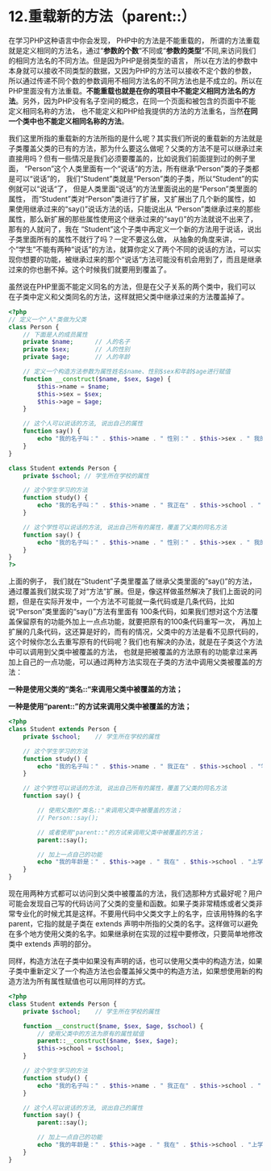 # 12.重载新的方法（parent::）

在学习PHP这种语言中你会发现， PHP中的方法是不能重载的， 所谓的方法重载就是定义相同的方法名，通过“**参数的个数**“不同或“**参数的类型**“不同,来访问我们的相同方法名的不同方法。但是因为PHP是弱类型的语言， 所以在方法的参数中本身就可以接收不同类型的数据，又因为PHP的方法可以接收不定个数的参数，所以通过传递不同个数的参数调用不相同方法名的不同方法也是不成立的。所以在PHP里面没有方法重载。**不能重载也就是在你的项目中不能定义相同方法名的方法**。另外，因为PHP没有名子空间的概念，在同一个页面和被包含的页面中不能定义相同名称的方法， 也不能定义和PHP给我提供的方法的方法重名，当然**在同一个类中也不能定义相同名称的方法**。

我们这里所指的重载新的方法所指的是什么呢？其实我们所说的重载新的方法就是子类覆盖父类的已有的方法，那为什么要这么做呢？父类的方法不是可以继承过来直接用吗？但有一些情况是我们必须要覆盖的，比如说我们前面提到过的例子里面， “Person”这个人类里面有一个“说话”的方法，所有继承“Person”类的子类都是可以“说话”的， 我们“Student”类就是“Person”类的子类，所以“Student”的实例就可以“说话“了， 但是人类里面“说话”的方法里面说出的是“Person”类里面的属性， 而“Student”类对“Person”类进行了扩展，又扩展出了几个新的属性，如果使用继承过来的“say\(\)”说话方法的话，只能说出从 “Person”类继承过来的那些属性，那么新扩展的那些属性使用这个继承过来的“say\(\)”的方法就说不出来了，那有的人就问了，我在 “Student”这个子类中再定义一个新的方法用于说话，说出子类里面所有的属性不就行了吗？一定不要这么做， 从抽象的角度来讲， 一个“学生”不能有两种“说话”的方法，就算你定义了两个不同的说话的方法，可以实现你想要的功能，被继承过来的那个“说话“方法可能没有机会用到了，而且是继承过来的你也删不掉。这个时候我们就要用到覆盖了。

虽然说在PHP里面不能定义同名的方法，但是在父子关系的两个类中，我们可以在子类中定义和父类同名的方法，这样就把父类中继承过来的方法覆盖掉了。

```php
<?php
// 定义一个"人"类做为父类
class Person {
    // 下面是人的成员属性
    private $name;      // 人的名子
    private $sex;       // 人的性别
    private $age;       // 人的年龄

    // 定义一个构造方法参数为属性姓名$name、性别$sex和年龄$age进行赋值
    function __construct($name, $sex, $age) {
        $this->name = $name;
        $this->sex = $sex;
        $this->age = $age;
    }

    // 这个人可以说话的方法, 说出自己的属性
    function say() {
        echo "我的名子叫：" . $this->name . " 性别：" . $this->sex . " 我的年龄是：" . $this->age;
    }
}

class Student extends Person {
    private $school; // 学生所在学校的属性

    // 这个学生学习的方法
    function study() {
        echo "我的名子叫：" . $this->name . " 我正在" . $this->school . " 学习";
    }

    // 这个学性可以说话的方法, 说出自己所有的属性，覆盖了父类的同名方法
    function say() {
        echo "我的名子叫：" . $this->name . " 性别：" . $this->sex . " 我的年龄是：" . $this->age . " 我在" . $this->school . "上学";
    }
}
?>
```

上面的例子， 我们就在“Student”子类里覆盖了继承父类里面的”say\(\)”的方法，通过覆盖我们就实现了对“方法”扩展。但是，像这样做虽然解决了我们上面说的问题，但是在实际开发中，一个方法不可能就一条代码或是几条代码，比如说“Person”类里面的“say\(\)”方法有里面有 100条代码，如果我们想对这个方法覆盖保留原有的功能外加上一点点功能，就要把原有的100条代码重写一次， 再加上扩展的几条代码，这还算是好的，而有的情况，父类中的方法是看不见原代码的，这个时候你怎么去重写原有的代码呢？我们也有解决的办法，就是在子类这个方法中可以调用到父类中被覆盖的方法， 也就是把被覆盖的方法原有的功能拿过来再加上自己的一点功能，可以通过两种方法实现在子类的方法中调用父类被覆盖的方法：

**一种是使用父类的“类名::“来调用父类中被覆盖的方法；**

**一种是使用“parent::”的方试来调用父类中被覆盖的方法；**

```php
<?php
class Student extends Person {
    private $school;    // 学生所在学校的属性

    // 这个学生学习的方法
    function study() {
        echo "我的名子叫：" . $this->name . " 我正在" . $this->school . "学习";
    }

    // 这个学性可以说话的方法, 说出自己所有的属性，覆盖了父类的同名方法
    function say() {

        // 使用父类的"类名::"来调用父类中被覆盖的方法；
        // Person::say();

        // 或者使用"parent::"的方试来调用父类中被覆盖的方法；
        parent::say();

        // 加上一点自己的功能
        echo "我的年龄是：" . $this->age . " 我在" . $this->school . "上学";
    }
}
```

现在用两种方式都可以访问到父类中被覆盖的方法，我们选那种方式最好呢？用户可能会发现自己写的代码访问了父类的变量和函数。如果子类非常精炼或者父类非常专业化的时候尤其是这样。不要用代码中父类文字上的名字，应该用特殊的名字 parent，它指的就是子类在 extends 声明中所指的父类的名字。这样做可以避免在多个地方使用父类的名字。如果继承树在实现的过程中要修改，只要简单地修改类中 extends 声明的部分。

同样，构造方法在子类中如果没有声明的话，也可以使用父类中的构造方法，如果子类中重新定义了一个构造方法也会覆盖掉父类中的构造方法，如果想使用新的构造方法为所有属性赋值也可以用同样的方式。

```php
<?php
class Student extends Person {
    private $school;    // 学生所在学校的属性

    function __construct($name, $sex, $age, $school) {
        // 使用父类中的方法为原有的属性赋值
        parent::__construct($name, $sex, $age);
        $this->school = $school;
    }

    // 这个学生学习的方法
    function study() {
        echo "我的名子叫：" . $this->name . " 我正在" . $this->school . " 学习";
    }

    // 这个人可以说话的方法, 说出自己的属性
    function say() {
        parent::say();

        // 加上一点自己的功能
        echo "我的年龄是：" . $this->age . " 我在" . $this->school . "上学";
    }
}
```



